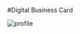 #Digital Business Card

![profile](https://user-images.githubusercontent.com/101412521/178304944-9667954f-2bcb-41d4-a61d-7a322a41b585.png)
